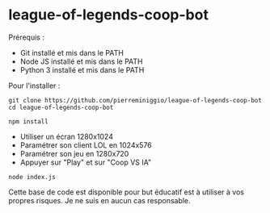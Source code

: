 # league-of-legends-coop-bot

Prérequis :
- Git installé et mis dans le PATH
- Node JS installé et mis dans le PATH
- Python 3 installé et mis dans le PATH

Pour l'installer :
```
git clone https://github.com/pierreminiggio/league-of-legends-coop-bot
cd league-of-legends-coop-bot
```

```
npm install
```

- Utiliser un écran 1280x1024
- Paramétrer son client LOL en 1024x576
- Paramétrer son jeu en 1280x720
- Appuyer sur "Play" et sur "Coop VS IA"
```
node index.js
```

Cette base de code est disponible pour but éducatif est à utiliser à vos propres risques. Je ne suis en aucun cas responsable.
